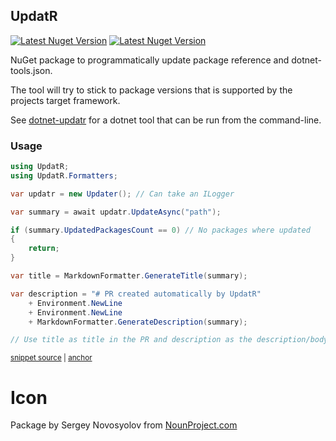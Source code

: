 <!--
GENERATED FILE - DO NOT EDIT
This file was generated by [MarkdownSnippets](https://github.com/SimonCropp/MarkdownSnippets).
Source File: /mdsource/sdk-readme.source.md
To change this file edit the source file and then run MarkdownSnippets.
-->

## UpdatR <!-- include: sdk-readme. path: /mdsource/sdk-readme.include.md -->

[![Latest Nuget Version](https://badgen.net/nuget/v/UpdatR/latest)](https://www.nuget.org/packages/UpdatR/)
[![Latest Nuget Version](https://badgen.net/nuget/dt/UpdatR)](https://www.nuget.org/packages/UpdatR/)

NuGet package to programmatically update package reference and dotnet-tools.json.

The tool will try to stick to package versions that is supported by the projects target framework.

See [dotnet-updatr](#dotnet-updatr) for a dotnet tool that can be run from the command-line.

### Usage

<!-- snippet: SampleUsage -->
<a id='snippet-sampleusage'></a>
```cs
using UpdatR;
using UpdatR.Formatters;

var updatr = new Updater(); // Can take an ILogger

var summary = await updatr.UpdateAsync("path");

if (summary.UpdatedPackagesCount == 0) // No packages where updated
{
    return;
}

var title = MarkdownFormatter.GenerateTitle(summary);

var description = "# PR created automatically by UpdatR"
    + Environment.NewLine
    + Environment.NewLine
    + MarkdownFormatter.GenerateDescription(summary);

// Use title as title in the PR and description as the description/body in the PR
```
<sup><a href='/docs/UpdatR.SampleApp/Program.cs#L1-L22' title='Snippet source file'>snippet source</a> | <a href='#snippet-sampleusage' title='Start of snippet'>anchor</a></sup>
<!-- endSnippet -->
<!-- endInclude -->

# Icon <!-- include: footer. path: /mdsource/footer.include.md -->
Package by Sergey Novosyolov from [NounProject.com](http://NounProject.com) <!-- endInclude -->
